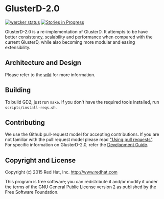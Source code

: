 # GlusterD-2.0
[![wercker status](https://app.wercker.com/status/8d3e2cd9852aac02259ba18878eed860/m "wercker status")](https://app.wercker.com/project/bykey/8d3e2cd9852aac02259ba18878eed860)
[![Stories in Progress](https://badge.waffle.io/gluster/glusterd2.svg?label=in%20progress&title=In%20Progress)](http://waffle.io/gluster/glusterd2)

GlusterD-2.0 is a re-implementation of GlusterD. It attempts to be have better
consistency, scalability and performance when compared with the current
GlusterD, while also becoming more modular and easing extensibility.

## Architecture and Design
Please refer to the [wiki](https://github.com/gluster/glusterd2/wiki/Design) for more information.

## Building

To build GD2, just run `make`. If you don't have the required tools installed, run `scripts/install-reqs.sh`.

## Contributing

We use the Github pull-request model for accepting contributions. If you are not familiar with the pull request model please read ["Using pull requests"](https://help.github.com/articles/using-pull-requests/). For specific information on GlusterD-2.0, refer the [Development Guide](../../wiki/Development-Guide).

## Copyright and License
Copyright (c) 2015 Red Hat, Inc. <http://www.redhat.com>

This program is free software; you can redistribute it and/or modify it under the terms of the GNU General Public License version 2 as published by the Free Software Foundation.

